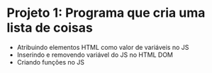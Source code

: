 # Projeto 1: Programa que cria uma lista de coisas 
  * Atribuindo elementos HTML como valor de variáveis no JS
  * Inserindo e removendo variável do JS no HTML DOM
  * Criando funções no JS
